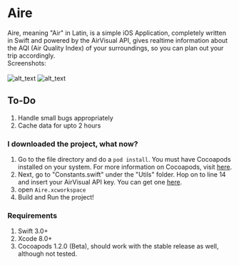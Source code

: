 # Aire
Aire, meaning "Air" in Latin, is a simple iOS Application, completely written in Swift and powered by the AirVisual API, gives realtime information about the AQI (Air Quality Index) of your surroundings, so you can plan out your trip accordingly.
<br>Screenshots: <br><br>
![alt_text](https://cloud.githubusercontent.com/assets/14857735/23821070/1f02ba32-064e-11e7-9a81-3fc623712b29.png)
![alt_text](https://cloud.githubusercontent.com/assets/14857735/23821071/1f0323f0-064e-11e7-98ec-ff011457440c.png)
<br>

## To-Do
1. Handle small bugs appropriately
2. Cache data for upto 2 hours

### I downloaded the project, what now?
1. Go to the file directory and do a ```pod install```. You must have Cocoapods installed on your system. For more information on Cocoapods, visit [here](https://cocoapods.org/).
2. Next, go to "Constants.swift" under the "Utils" folder. Hop on to line 14 and insert your AirVisual API key. You can get one [here](https://airvisual.com/api).
3. open ```Aire.xcworkspace```
4. Build and Run the project!

### Requirements
1. Swift 3.0+
2. Xcode 8.0+
3. Cocoapods 1.2.0 (Beta), should work with the stable release as well, although not tested.
